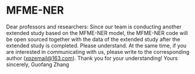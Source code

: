 # MFME-NER
Dear professors and researchers:
    Since our team is conducting another extended study based on the MFME-NER model, the MFME-NER code will be open sourced together with the data of the extended study after the extended study is completed. Please understand. 
    At the same time, if you are interested in communicating with us, please write to the corresponding author (xpzemail@163.com). Thank you for your understanding!
    Yours sincerely,
    Guofang Zhang
